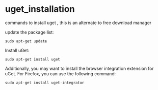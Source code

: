 # uget_installation
commands to install uget , this is an alternate to free download manager

update the package list:

    sudo apt-get update
Install uGet:

    sudo apt-get install uget

Additionally, you may want to install the browser integration extension for uGet. For Firefox, you can use the following command:

    sudo apt-get install uget-integrator
